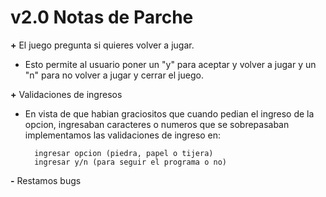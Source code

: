 # v2.0 Notas de Parche

**\+** El juego pregunta si quieres volver a jugar.
+ Esto permite al usuario poner un "y" para aceptar y volver a jugar y un "n" para no volver a jugar y cerrar el juego.

**\+** Validaciones de ingresos

+ En vista de que habian graciositos que cuando pedian el ingreso de la opcion, ingresaban caracteres o numeros que se sobrepasaban
    implementamos las validaciones de ingreso en:

        ingresar opcion (piedra, papel o tijera)
        ingresar y/n (para seguir el programa o no)

**\-** Restamos bugs